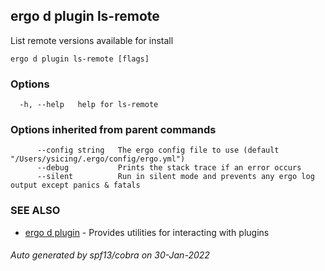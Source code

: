 ## ergo d plugin ls-remote

List remote versions available for install

```
ergo d plugin ls-remote [flags]
```

### Options

```
  -h, --help   help for ls-remote
```

### Options inherited from parent commands

```
      --config string   The ergo config file to use (default "/Users/ysicing/.ergo/config/ergo.yml")
      --debug           Prints the stack trace if an error occurs
      --silent          Run in silent mode and prevents any ergo log output except panics & fatals
```

### SEE ALSO

* [ergo d plugin](ergo_d_plugin.md)	 - Provides utilities for interacting with plugins

###### Auto generated by spf13/cobra on 30-Jan-2022

